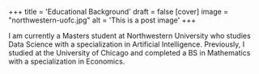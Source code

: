 +++
title = 'Educational Background'
draft = false
[cover]
    image = "northwestern-uofc.jpg"
    alt = 'This is a post image'
+++


I am currently a Masters student at Northwestern University who studies Data Science with a specialization in Artificial Intelligence. Previously, I studied at the University of Chicago and completed a BS in Mathematics with a specialization in Economics.
